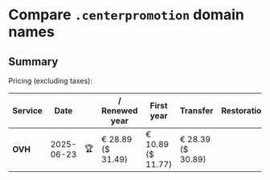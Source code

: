# Compare `.centerpromotion` domain names

## Summary

Pricing (excluding taxes):

| Service | Date |  | / Renewed year | First year | Transfer | Restoration |
|--|--|--|--|--|--|--|
| **OVH** | 2025-06-23 | 🏆 | € 28.89<br>($ 31.49) | € 10.89<br>($ 11.77) | € 28.39<br>($ 30.89) |  |
